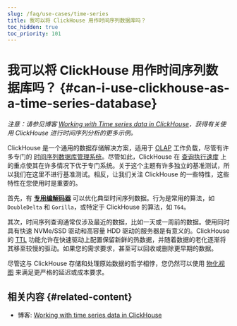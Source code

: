 ```yaml
---
slug: /faq/use-cases/time-series
title: 我可以将 ClickHouse 用作时间序列数据库吗？
toc_hidden: true
toc_priority: 101
---
```


# 我可以将 ClickHouse 用作时间序列数据库吗？ {#can-i-use-clickhouse-as-a-time-series-database}

_注意：请参见博客 [Working with Time series data in ClickHouse](https://clickhouse.com/blog/working-with-time-series-data-and-functions-ClickHouse)，获得有关使用 ClickHouse 进行时间序列分析的更多示例。_

ClickHouse 是一个通用的数据存储解决方案，适用于 [OLAP](../../faq/general/olap.md) 工作负载，尽管有许多专门的 [时间序列数据库管理系统](https://clickhouse.com/engineering-resources/what-is-time-series-database)。尽管如此，ClickHouse 在 [查询执行速度](../../concepts/why-clickhouse-is-so-fast.md) 上的重点使其在许多情况下优于专门系统。关于这个主题有许多独立的基准测试，所以我们在这里不进行基准测试。相反，让我们关注 ClickHouse 的一些特性，这些特性在您使用时是重要的。

首先，有 **[专用编解码器](../../sql-reference/statements/create/table.md#specialized-codecs)** 可以优化典型时间序列数据。行为是常用的算法，如 `DoubleDelta` 和 `Gorilla`，或特定于 ClickHouse 的算法，如 `T64`。

其次，时间序列查询通常仅涉及最近的数据，比如一天或一周前的数据。使用同时具有快速 NVMe/SSD 驱动和高容量 HDD 驱动的服务器是有意义的。ClickHouse 的 [TTL](/engines/table-engines/mergetree-family/mergetree#table_engine-mergetree-ttl) 功能允许在快速驱动上配置保留新鲜的热数据，并随着数据的老化逐渐将其移至较慢的驱动。如果您的需求要求，甚至可以回收或删除更早期的数据。

尽管这与 ClickHouse 存储和处理原始数据的哲学相悖，您仍然可以使用 [物化视图](../../sql-reference/statements/create/view.md) 来满足更严格的延迟或成本要求。

## 相关内容 {#related-content}

- 博客: [Working with time series data in ClickHouse](https://clickhouse.com/blog/working-with-time-series-data-and-functions-ClickHouse)
